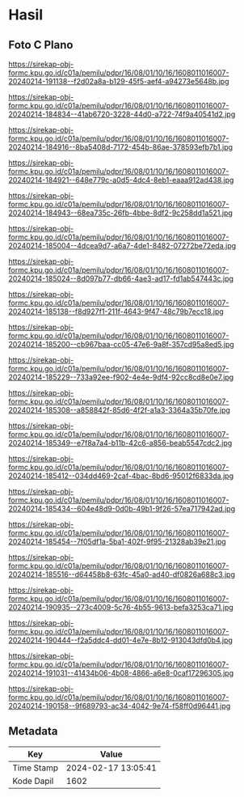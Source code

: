 # Hasil

## Foto C Plano

https://sirekap-obj-formc.kpu.go.id/c01a/pemilu/pdpr/16/08/01/10/16/1608011016007-20240214-191138--f2d02a8a-b129-45f5-aef4-a94273e5648b.jpg

https://sirekap-obj-formc.kpu.go.id/c01a/pemilu/pdpr/16/08/01/10/16/1608011016007-20240214-184834--41ab6720-3228-44d0-a722-74f9a40541d2.jpg

https://sirekap-obj-formc.kpu.go.id/c01a/pemilu/pdpr/16/08/01/10/16/1608011016007-20240214-184916--8ba5408d-7172-454b-86ae-378593efb7b1.jpg

https://sirekap-obj-formc.kpu.go.id/c01a/pemilu/pdpr/16/08/01/10/16/1608011016007-20240214-184921--648e779c-a0d5-4dc4-8eb1-eaaa912ad438.jpg

https://sirekap-obj-formc.kpu.go.id/c01a/pemilu/pdpr/16/08/01/10/16/1608011016007-20240214-184943--68ea735c-26fb-4bbe-8df2-9c258dd1a521.jpg

https://sirekap-obj-formc.kpu.go.id/c01a/pemilu/pdpr/16/08/01/10/16/1608011016007-20240214-185004--4dcea9d7-a6a7-4de1-8482-07272be72eda.jpg

https://sirekap-obj-formc.kpu.go.id/c01a/pemilu/pdpr/16/08/01/10/16/1608011016007-20240214-185024--8d097b77-db66-4ae3-ad17-fd1ab547443c.jpg

https://sirekap-obj-formc.kpu.go.id/c01a/pemilu/pdpr/16/08/01/10/16/1608011016007-20240214-185138--f8d927f1-211f-4643-9f47-48c79b7ecc18.jpg

https://sirekap-obj-formc.kpu.go.id/c01a/pemilu/pdpr/16/08/01/10/16/1608011016007-20240214-185200--cb967baa-cc05-47e6-9a8f-357cd95a8ed5.jpg

https://sirekap-obj-formc.kpu.go.id/c01a/pemilu/pdpr/16/08/01/10/16/1608011016007-20240214-185229--733a92ee-f902-4e4e-9df4-92cc8cd8e0e7.jpg

https://sirekap-obj-formc.kpu.go.id/c01a/pemilu/pdpr/16/08/01/10/16/1608011016007-20240214-185308--a858842f-85d6-4f2f-a1a3-3364a35b70fe.jpg

https://sirekap-obj-formc.kpu.go.id/c01a/pemilu/pdpr/16/08/01/10/16/1608011016007-20240214-185349--e7f8a7a4-b11b-42c6-a856-beab5547cdc2.jpg

https://sirekap-obj-formc.kpu.go.id/c01a/pemilu/pdpr/16/08/01/10/16/1608011016007-20240214-185412--034dd469-2caf-4bac-8bd6-95012f6833da.jpg

https://sirekap-obj-formc.kpu.go.id/c01a/pemilu/pdpr/16/08/01/10/16/1608011016007-20240214-185434--604e48d9-0d0b-49b1-9f26-57ea717942ad.jpg

https://sirekap-obj-formc.kpu.go.id/c01a/pemilu/pdpr/16/08/01/10/16/1608011016007-20240214-185454--7f05df1a-5ba1-402f-9f95-21328ab39e21.jpg

https://sirekap-obj-formc.kpu.go.id/c01a/pemilu/pdpr/16/08/01/10/16/1608011016007-20240214-185516--d64458b8-63fc-45a0-ad40-df0826a688c3.jpg

https://sirekap-obj-formc.kpu.go.id/c01a/pemilu/pdpr/16/08/01/10/16/1608011016007-20240214-190935--273c4009-5c76-4b55-9613-befa3253ca71.jpg

https://sirekap-obj-formc.kpu.go.id/c01a/pemilu/pdpr/16/08/01/10/16/1608011016007-20240214-190444--f2a5ddc4-dd01-4e7e-8b12-913043dfd0b4.jpg

https://sirekap-obj-formc.kpu.go.id/c01a/pemilu/pdpr/16/08/01/10/16/1608011016007-20240214-191031--41434b06-4b08-4866-a6e8-0caf17296305.jpg

https://sirekap-obj-formc.kpu.go.id/c01a/pemilu/pdpr/16/08/01/10/16/1608011016007-20240214-190158--9f689793-ac34-4042-9e74-f58ff0d96441.jpg


## Metadata

| Key        | Value               |
| ---------- | ------------------- |
| Time Stamp | 2024-02-17 13:05:41 |
| Kode Dapil | 1602                |



